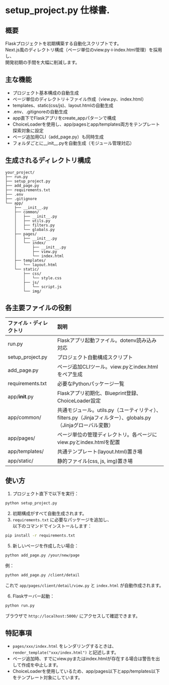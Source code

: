 
# setup_project.py 仕様書.

## 概要
Flaskプロジェクトを初期構築する自動化スクリプトです。  
Next.js風のディレクトリ構成（ページ単位のview.py＋index.html管理）を採用し、  
開発初期の手間を大幅に削減します。

## 主な機能
- プロジェクト基本構成の自動生成
- ページ単位のディレクトリ＋ファイル作成（view.py、index.html）
- templates、static(css/js)、layout.htmlの自動生成
- .env、.gitignoreの自動生成
- app直下でFlaskアプリをcreate_appパターンで構成
- ChoiceLoaderを使用し、app/pagesとapp/templates両方をテンプレート探索対象に設定
- ページ追加用CLI（add_page.py）も同時生成
- フォルダごとに__init__.pyを自動生成（モジュール管理対応）

## 生成されるディレクトリ構成

```
your_project/
├── run.py
├── setup_project.py
├── add_page.py
├── requirements.txt
├── .env
├── .gitignore
└── app/
    ├── __init__.py
    ├── common/
    │   ├── __init__.py
    │   ├── utils.py
    │   ├── filters.py
    │   └── globals.py
    ├── pages/
    │   ├── __init__.py
    │   └── index/
    │       ├── __init__.py
    │       ├── view.py
    │       └── index.html
    ├── templates/
    │   └── layout.html
    └── static/
        ├── css/
        │   └── style.css
        ├── js/
        │   └── script.js
        └── img/
```

## 各主要ファイルの役割

| ファイル・ディレクトリ | 説明 |
|:----------------------|:-----|
| run.py | Flaskアプリ起動ファイル。dotenv読み込み対応 |
| setup_project.py | プロジェクト自動構成スクリプト |
| add_page.py | ページ追加CLIツール。view.pyとindex.htmlをペア生成 |
| requirements.txt | 必要なPythonパッケージ一覧 |
| app/__init__.py | Flaskアプリ初期化、Blueprint登録、ChoiceLoader設定 |
| app/common/ | 共通モジュール。utils.py（ユーティリティ）、filters.py（Jinjaフィルター）、globals.py（Jinjaグローバル変数） |
| app/pages/ | ページ単位の管理ディレクトリ。各ページにview.pyとindex.htmlを配置 |
| app/templates/ | 共通テンプレート(layout.html)置き場 |
| app/static/ | 静的ファイル(css, js, img)置き場 |

## 使い方

1. プロジェクト直下で以下を実行：

```bash
python setup_project.py
```

2. 初期構成がすべて自動生成されます。
4. `requirements.txt` に必要なパッケージを追加し、  
   以下のコマンドでインストールします：

```bash
pip install -r requirements.txt
```

5. 新しいページを作成したい場合：

```bash
python add_page.py /your/new/page
```

例：

```bash
python add_page.py /client/detail
```

これで `app/pages/client/detail/view.py` と `index.html` が自動作成されます。

6. Flaskサーバー起動：

```bash
python run.py
```

ブラウザで `http://localhost:5000/` にアクセスして確認できます。

## 特記事項

- `pages/xxx/index.html` をレンダリングするときは、  
  `render_template("xxx/index.html")` と記述します。
- ページ追加時、すでにview.pyまたはindex.htmlが存在する場合は警告を出して作成を中止します。
- ChoiceLoaderを使用しているため、app/pages以下とapp/templates以下をテンプレート対象にしています。
